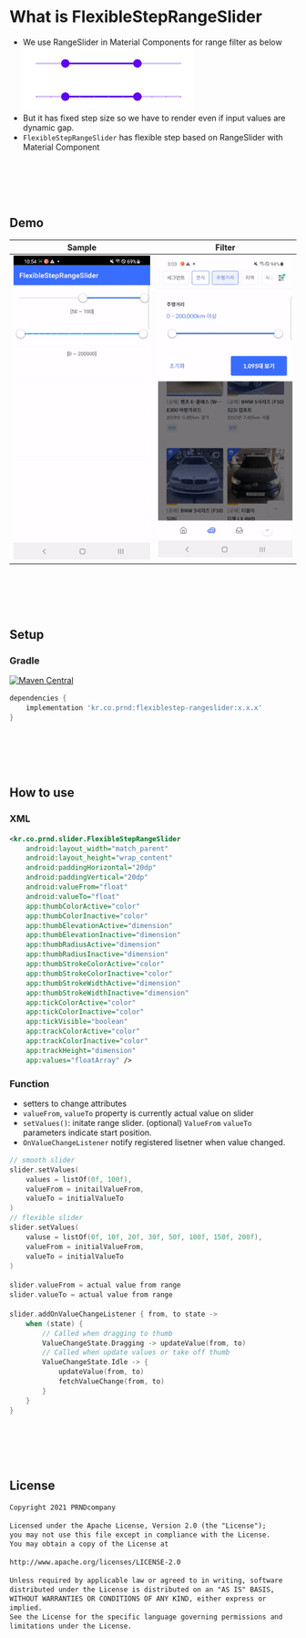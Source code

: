 # What is FlexibleStepRangeSlider
- We use RangeSlider in Material Components for range filter as below
<br><img src="https://github.com/PRNDcompany/FlexibleStepRangeSlider/blob/main/arts/range_slider.png" width=300/>
- But it has fixed step size so we have to render even if input values are dynamic gap. 
- `FlexibleStepRangeSlider` has flexible step based on RangeSlider with Material Component

<br><br><br><br>
## Demo
|Sample|Filter|
|:-:|:-:|
|<img src="https://github.com/PRNDcompany/FlexibleStepRangeSlider/blob/main/arts/sample_2.gif" width=300/>|<img src="https://github.com/PRNDcompany/FlexibleStepRangeSlider/blob/main/arts/sample_1.gif" width=300/>

<br><br><br><br>
## Setup
### Gradle
[![Maven Central](https://img.shields.io/maven-central/v/kr.co.prnd/flexiblestep-rangeslider.svg?label=Maven%20Central)](https://search.maven.org/search?q=a:flexiblestep-rangeslider)
```gradle
dependencies {
    implementation 'kr.co.prnd:flexiblestep-rangeslider:x.x.x'
}
```

<br><br><br><br>
## How to use

### XML
```xml
<kr.co.prnd.slider.FlexibleStepRangeSlider
    android:layout_width="match_parent"
    android:layout_height="wrap_content"
    android:paddingHorizontal="20dp"
    android:paddingVertical="20dp"
    android:valueFrom="float" 
    android:valueTo="float"
    app:thumbColorActive="color"
    app:thumbColorInactive="color"
    app:thumbElevationActive="dimension"
    app:thumbElevationInactive="dimension"
    app:thumbRadiusActive="dimension"
    app:thumbRadiusInactive="dimension"
    app:thumbStrokeColorActive="color"
    app:thumbStrokeColorInactive="color"
    app:thumbStrokeWidthActive="dimension"
    app:thumbStrokeWidthInactive="dimension"
    app:tickColorActive="color"
    app:tickColorInactive="color"
    app:tickVisible="boolean"
    app:trackColorActive="color"
    app:trackColorInactive="color"
    app:trackHeight="dimension"
    app:values="floatArray" />
```

### Function
- setters to change attributes
- `valueFrom`, `valueTo` property is currently actual value on slider
- `setValues()`: initate range slider. (optional) `ValueFrom` `valueTo` parameters indicate start position.
- `OnValueChangeListener` notify registered lisetner when value changed.
```kotlin
// smooth slider
slider.setValues(
    values = listOf(0f, 100f), 
    valueFrom = initailValueFrom, 
    valueTo = initialValueTo
)
// flexible slider
slider.setValues(
    valuse = listOf(0f, 10f, 20f, 30f, 50f, 100f, 150f, 200f),
    valueFrom = initialValueFrom,
    valueTo = initialValueTo
)

slider.valueFrom = actual value from range
slider.valueTo = actual value from range

slider.addOnValueChangeListener { from, to state -> 
    when (state) {
        // Called when dragging to thumb
        ValueChangeState.Dragging -> updateValue(from, to)
        // Called when update values or take off thumb
        ValueChangeState.Idle -> {
            updateValue(from, to)
            fetchValueChange(from, to)
        }
    }
}
```

<br><br><br><br>
## License 
 ```code
Copyright 2021 PRNDcompany

Licensed under the Apache License, Version 2.0 (the "License");
you may not use this file except in compliance with the License.
You may obtain a copy of the License at

http://www.apache.org/licenses/LICENSE-2.0

Unless required by applicable law or agreed to in writing, software
distributed under the License is distributed on an "AS IS" BASIS,
WITHOUT WARRANTIES OR CONDITIONS OF ANY KIND, either express or implied.
See the License for the specific language governing permissions and
limitations under the License.

